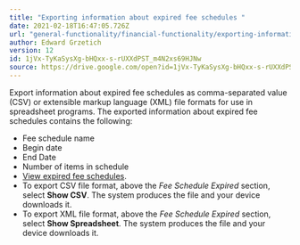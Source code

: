 ```yaml
---
title: "Exporting information about expired fee schedules "
date: 2021-02-18T16:47:05.726Z
url: "general-functionality/financial-functionality/exporting-information-about-expired-fee-schedules.html"
author: Edward Grzetich
version: 12
id: 1jVx-TyKaSysXg-bHQxx-s-rUXXdPST_m4N2xs69HJNw
source: https://drive.google.com/open?id=1jVx-TyKaSysXg-bHQxx-s-rUXXdPST_m4N2xs69HJNw
---
```

Export information about expired fee schedules as comma-separated value (CSV) or extensible markup language (XML) file formats for use in spreadsheet programs. The exported information about expired fee schedules contains the following:

* Fee schedule name
* Begin date
* End Date
* Number of items in schedule 
* [View expired fee schedules](viewing-expired-fee-schedules.html).
* To export CSV file format, above the <em>Fee Schedule Expired</em> section, select <strong>Show CSV</strong>. The system produces the file and your device downloads it.
* To export XML file format, above the <em>Fee Schedule Expired</em> section, select <strong>Show Spreadsheet</strong>. The system produces the file and your device downloads it.
